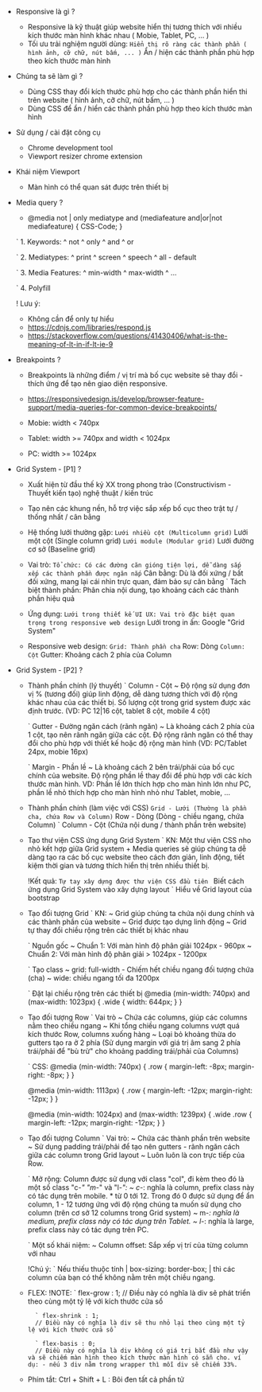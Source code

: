- Responsive là gì ?
    + Responsive là kỹ thuật giúp website hiển thị tương thích với nhiều kích thước màn hình khác nhau ( Mobie, Tablet, PC, ... )
    + Tối ưu trải nghiệm người dùng:
        ` Hiển thị rõ ràng các thành phần ( hình ảnh, cỡ chữ, nút bấm, ... )
        ` Ẩn / hiện các thành phần phù hợp theo kích thước màn hình

- Chúng ta sẽ làm gì ?
    + Dùng CSS thay đổi kích thước phù hợp cho các thành phần hiển thi trên website ( hình ảnh, cỡ chữ, nút bấm, ... )
    + Dùng CSS để ẩn / hiển các thành phần phù hợp theo kích thước màn hình

- Sử dụng / cài đặt công cụ
    + Chrome development tool
    + Viewport resizer chrome extension

- Khái niệm Viewport
    + Màn hình có thể quan sát được trên thiết bị

- Media query ?
    + @media not | only mediatype and (mediafeature and|or|not mediafeature) {
        CSS-Code;
    }

    ` 1. Keywords:
        ^ not
        ^ only
        ^ and
        ^ or
    
    ` 2. Mediatypes: 
        ^ print
        ^ screen
        ^ speech
        ^ all - default

    ` 3. Media Features:
        ^ min-width
        ^ max-width
        ^ ...
    
    ` 4. Polyfill

    ! Lưu ý:
    - Không cần để only tự hiểu
    - https://cdnjs.com/libraries/respond.js
    - https://stackoverflow.com/questions/41430406/what-is-the-meaning-of-lt-in-if-lt-ie-9

- Breakpoints ?
    + Breakpoints là những điểm / vị trí mà bố cục website sẽ thay đổi - thích ứng để tạo nên giao diện responsive.
    + https://responsivedesign.is/develop/browser-feature-support/media-queries-for-common-device-breakpoints/

    + Mobie: width < 740px
    + Tablet: width >= 740px and width < 1024px
    + PC: width >= 1024px

- Grid System - [P1] ?
    + Xuất hiện từ đầu thế kỷ XX trong phong trào (Constructivism - Thuyết kiến tạo) nghệ thuật / kiến trúc
    + Tạo nên các khung nền, hỗ trợ việc sắp xếp bố cục theo trật tự / thống nhất / cân bằng 
    + Hệ thống lưới thường gặp: 
        ` Lưới nhiều cột (Multicolumn grid)
        ` Lưới một cột (Single column grid)
        ` Lưới module (Modular grid)
        ` Lưới đường cơ sở (Baseline grid)
    + Vai trò: 
        ` Tổ chức: Có các đường căn gióng tiện lợi, dễ dàng sắp xếp các thành phần được ngăn nắp
        ` Cân bằng: Dù là đối xứng / bất đối xứng, mang lại cái nhìn trực quan, đảm bảo sự cân bằng
        ` Tách biệt thành phần: Phân chia nội dung, tạo khoảng cách các thành phần hiệu quả 
    + Ứng dụng: 
        ` Lưới trong thiết kế UI UX: Vai trò đặc biệt quan trọng trong responsive web design
        ` Lưới trong in ấn: Google "Grid System"

    + Responsive web design: 
        ` Grid: Thành phần cha
        ` Row: Dòng
        ` Column: Cột
        ` Gutter: Khoảng cách 2 phía của Column

- Grid System - [P2] ?
    + Thành phần chính (lý thuyết)
        ` Column - Cột
            ~ Độ rộng sử dụng đơn vị % (tương đối) giúp linh động, dễ dàng tương thích với độ rộng khác nhau của các thiết bị.
            Số lượng cột trong grid system được xác định trước. 
            (VD: PC 12|16 cột, tablet 8 cột, mobile 4 cột)
        
        ` Gutter - Đường ngăn cách (rãnh ngăn)
            ~ Là khoảng cách 2 phía của 1 cột, tạo nên rãnh ngăn giữa các cột. Độ rộng rãnh ngăn có thể thay đổi cho phù hợp 
            với thiết kế hoặc độ rộng màn hình
            (VD: PC/Tablet 24px, mobie 16px)
        
        ` Margin - Phần lề 
            ~ Là khoảng cách 2 bên trái/phải của bố cục chính của website. Độ rộng phần lề thay đổi để phù hợp với các kích thước
            màn hình. 
            VD: Phần lề lớn thích hợp cho màn hình lớn như PC, phần lề nhỏ thích hợp cho màn hình nhỏ như Tablet, mobie, ...
    
    + Thành phần chính (làm việc với CSS)
        ` Grid - Lưới (Thường là phần cha, chứa Row và Column)
        ` Row - Dòng (Dòng - chiều ngang, chứa Column)
        ` Column - Cột (Chứa nội dung / thành phần trên website)
        
    + Tạo thư viện CSS ứng dụng Grid System
        ` KN: Một thư viện CSS nho nhỏ kết hợp giữa Grid system + Media queries sẽ giúp chúng ta dễ dàng tạo ra các bố cục website theo cách đơn giản, linh động, tiết kiệm thời gian và tương thích hiển thị trên nhiều thiết bị.

        !Kết quả:
            ` Tự tay xây dựng được thư viện CSS đầu tiên 
            ` Biết cách ứng dụng Grid System vào xây dựng layout 
            ` Hiểu về Grid layout của bootstrap 
    
    + Tạo đối tượng Grid
        ` KN:
            ~ Grid giúp chúng ta chứa nội dung chính và các thành phần của website
            ~ Grid được tạo dựng linh động
            ~ Grid tự thay đổi chiều rộng trên các thiết bị khác nhau

        ` Nguồn gốc
            ~ Chuẩn 1: Với màn hình độ phân giải 1024px - 960px 
            ~ Chuẩn 2: Với màn hình độ phân giải > 1024px - 1200px

        ` Tạo class
            ~ grid: full-width - Chiếm hết chiều ngang đối tượng chứa (cha)
            ~ wide: chiều ngang tối đa 1200px

        ` Đặt lại chiều rộng trên các thiết bị
            @media (min-width: 740px) and (max-width: 1023px) {
                .wide {
                    width: 644px;
                }
            }
    
    + Tạo đối tượng Row
        ` Vai trò
            ~ Chứa các columns, giúp các columns nằm theo chiều ngang
            ~ Khi tổng chiều ngang columns vượt quá kích thước Row, columns xuống hàng
            ~ Loại bỏ khoảng thừa do gutters tạo ra ở 2 phía 
            (Sử dụng margin với giá trị âm sang 2 phía trái/phải để "bù trừ" cho khoảng padding trái/phải của Columns)
        
        ` CSS: 
        @media (min-width: 740px) {
            .row {
                margin-left: -8px;
                margin-right: -8px;
            }
        }

        @media (min-width: 1113px) {
            .row {
                margin-left: -12px;
                margin-right: -12px;
            }
        }

        @media (min-width: 1024px) and (max-width: 1239px) {
            .wide .row {
                margin-left: -12px;
                margin-right: -12px;
            }
        }
    
    + Tạo đối tượng Column
        ` Vai trò: 
            ~ Chứa các thành phần trên website
            ~ Sử dụng padding trái/phải để tạo nên gutters - rãnh ngăn cách giữa các column trong Grid layout
            ~ Luôn luôn là con trực tiếp của Row.
        
        ` Mở rộng: Column được sử dụng với class "col", đi kèm theo đó là một số class "c-*" "m-*" và "l-*":
            ~ c-*: nghĩa là column, prefix class này có tác dụng trên mobile. * từ 0 tới 12. Trong đó 0 được sử dụng để ẩn column, 1 - 12 tương ứng với độ rộng chúng ta muốn sử dụng cho column (trên cơ sở 12 columns trong Grid system)
            ~ m-*: nghĩa là medium, prefix class này có tác dụng trên Tablet.
            ~ l-*: nghĩa là large, prefix class này có tác dụng trên PC.

        ` Một số khái niệm: 
            ~ Column offset: Sắp xếp vị trí của từng column với nhau
        
        !Chú ý:
            ` Nếu thiếu thuộc tính | box-sizing: border-box; | thì các column của bạn có thể không nằm trên một chiều ngang.
    
    + FLEX: 
        !NOTE: 
            ` flex-grow : 1; 
            // Điều này có nghĩa là div sẽ phát triển theo cùng một tỷ lệ với kích thước cửa sổ

            ` flex-shrink : 1; 
            // Điều này có nghĩa là div sẽ thu nhỏ lại theo cùng một tỷ lệ với kích thước cửa sổ 

            ` flex-basis : 0; 
            // Điều này có nghĩa là div không có giá trị bắt đầu như vậy và sẽ chiếm màn hình theo kích thước màn hình có sẵn cho. ví dụ: - nếu 3 div nằm trong wrapper thì mỗi div sẽ chiếm 33%.
    
    + Phím tắt: Ctrl + Shift + L : Bôi đen tất cả phần tử

        
